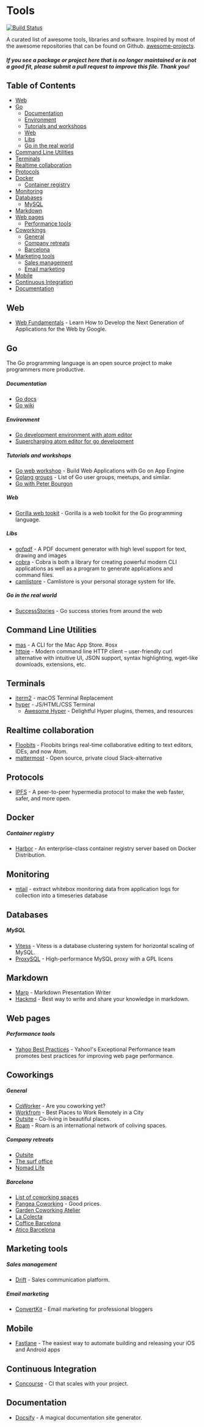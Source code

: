 Tools
=====

[![Build Status](https://travis-ci.org/adriagalin/tools.svg?branch=master)](https://travis-ci.org/adriagalin/tools)

A curated list of awesome tools, libraries and software. Inspired by most of the awesome repositories that can be found on Github. [awesome-projects](https://github.com/search?utf8=%E2%9C%93&q=awesome&type=Repositories&ref=searchresults).

#### *If you see a package or project here that is no longer maintained or is not a good fit, please submit a pull request to improve this file. Thank you!*

Table of Contents
-----------------

- [Web](#web)
-	[Go](#go)
	-	[Documentation](#documentation)
	-	[Environment](#environment)
	-	[Tutorials and workshops](#tutorials-and-workshops)
	-	[Web](#web)
	-	[Libs](#libs)
	-	[Go in the real world](#go-in-the-real-world)
-	[Command Line Utilities](#command-line-utilities)
-	[Terminals](#terminals)
-	[Realtime collaboration](#realtime-collaboration)
-	[Protocols](#protocols)
-	[Docker](#docker)
	-	[Container registry](#container-registry)
-	[Monitoring](#monitoring)
-	[Databases](#databases)
	-	[MySQL](#mysql)
-	[Markdown](#markdown)
-	[Web pages](#web-pages)
	-	[Performance tools](#performance-tools)
-	[Coworkings](#coworkings)
	-	[General](#general)
	-	[Company retreats](#company-retreats)
	-	[Barcelona](#barcelona)
-	[Marketing tools](#marketing-tools)
	-	[Sales management](#sales-management)
	- [Email marketing](#email-marketing)
-	[Mobile](#mobile)
- [Continuous Integration](#continous-integration)
- [Documentation](#documentation)

Web
--

- [Web Fundamentals](https://developers.google.com/web/fundamentals/) - Learn How to Develop the Next Generation of Applications for the Web by Google.

Go
--

The Go programming language is an open source project to make programmers more productive.

##### Documentation

-	[Go docs](https://golang.org/doc/)
-	[Go wiki](https://github.com/golang/go/wiki)

##### Environment

- [Go development environment with atom editor](https://rominirani.com/setup-go-development-environment-with-atom-editor-a87a12366fcf#.he9xmejc5)
- [Supercharging atom editor for go development](http://marcio.io/2015/07/supercharging-atom-editor-for-go-development/)

##### Tutorials and workshops

-	[Go web workshop](https://github.com/campoy/go-web-workshop) - Build Web Applications with Go on App Engine
-	[Golang groups](https://github.com/campoy/golang-groups) - List of Go user groups, meetups, and similar.
-	[Go with Peter Bourgon](https://howistart.org/posts/go/1)

##### Web

-	[Gorilla web tookit](http://www.gorillatoolkit.org/) - Gorilla is a web toolkit for the Go programming language.

##### Libs

-	[gofpdf](https://github.com/jung-kurt/gofpdf) - A PDF document generator with high level support for text, drawing and images
-	[cobra](https://github.com/spf13/cobra) - Cobra is both a library for creating powerful modern CLI applications as well as a program to generate applications and command files.
-	[camlistore](https://camlistore.org/) - Camlistore is your personal storage system for life.

##### Go in the real world

-	[SuccessStories](https://github.com/golang/go/wiki/SuccessStories) - Go success stories from around the web

Command Line Utilities
----------------------

-	[mas](https://github.com/mas-cli/mas) - A CLI for the Mac App Store. #osx
-	[httpie](https://github.com/jkbrzt/httpie) - Modern command line HTTP client – user-friendly curl alternative with intuitive UI, JSON support, syntax highlighting, wget-like downloads, extensions, etc.

Terminals
---------

-	[iterm2](https://www.iterm2.com/) - macOS Terminal Replacement
-	[hyper](https://hyper.is/) - JS/HTML/CSS Terminal
	-	[Awesome Hyper](https://github.com/bnb/awesome-hyper) - Delightful Hyper plugins, themes, and resources

Realtime collaboration
----------------------

-	[Floobits](https://floobits.com/) - Floobits brings real-time collaborative editing to text editors, IDEs, and now Atom.
-	[mattermost](https://about.mattermost.com/) - Open source, private cloud Slack-alternative

Protocols
---------

-	[IPFS](http://ipfs.io/) - A peer-to-peer hypermedia protocol to make the web faster, safer, and more open.

Docker
------

##### Container registry

-	[Harbor](https://github.com/vmware/harbor) - An enterprise-class container registry server based on Docker Distribution.

Monitoring
----------

-	[mtail](https://github.com/google/mtail) - extract whitebox monitoring data from application logs for collection into a timeseries database

Databases
---------

##### MySQL

-	[Vitess](http://vitess.io/) - Vitess is a database clustering system for horizontal scaling of MySQL.
-	[ProxySQL](http://proxysql.com/) - High-performance MySQL proxy with a GPL licens

Markdown
--------

-	[Marp](https://yhatt.github.io/marp/) - Markdown Presentation Writer
-	[Hackmd](https://hackmd.io/) - Best way to write and share your knowledge in markdown.

Web pages
---------

##### Performance tools

-	[Yahoo Best Practices](https://developer.yahoo.com/performance/) - Yahoo!'s Exceptional Performance team promotes best practices for improving web page performance.

Coworkings
----------

##### General

-	[CoWorker](https://www.coworker.com/) - Are you coworking yet?
-	[Workfrom](https://workfrom.co/) - Best Places to Work Remotely in a City
-	[Outsite](http://outsite.co/) - Co-living in beautiful places.
-	[Roam](https://www.roam.co/) - Roam is an international network of coliving spaces.

##### Company retreats

-	[Outsite](http://outsite.co/)
-	[The surf office](https://www.thesurfoffice.com/)
-	[Nomad Life](http://nomad.life/)

##### Barcelona

- [List of coworking spaces](http://barcelonanavigator.com/barcelona-co-working-spaces/)
-	[Pangea Coworking](http://www.pangeacoworking.com/) - Good prices.
-	[Garden Coworking Atelier](http://www.gardencoworkingatelier.com)
-	[La Colecta](http://lacolecta.es/)
-	[Coffice Barcelona](http://cofficebarcelona.com/)
-	[Atico Barcelona](http://aticcobarcelona.com)

Marketing tools
---------------

##### Sales management

-	[Drift](http://www.drift.com/) - Sales communication platform.

##### Email marketing

- [ConvertKit](https://convertkit.com/) - Email marketing for professional bloggers

Mobile
------

-	[Fastlane](https://github.com/fastlane/fastlane) - The easiest way to automate building and releasing your iOS and Android apps

Continuous Integration
----------------------

-	[Concourse](https://concourse.ci/) - CI that scales with your project.

Documentation
-------------

-	[Docsify](https://docsify.js.org) - A magical documentation site generator.